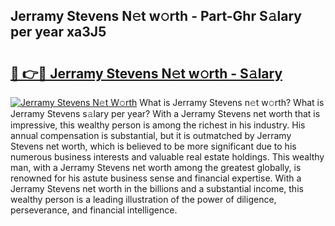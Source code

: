 ## Jerramy Stevens N𝚎t w𝚘rth - Part-Ghr S𝚊lary per year xa3J5

# <h2><a href="http://gc459y.nevu.top/?p=Jerramy+Stevens">🔗 👉🔴 Jerramy Stevens N𝚎t w𝚘rth - S𝚊lary</a></h2>

[![Jerramy Stevens N𝚎t W𝚘rth](https://i.imgur.com/Oavwk0R.jpeg)](http://gc459y.nevu.top/?p=Jerramy+Stevens)
What is Jerramy Stevens n𝚎t w𝚘rth? What is Jerramy Stevens s𝚊lary per year?
With a Jerramy Stevens net worth that is impressive, this wealthy person is among the richest in his industry. His annual compensation is substantial, but it is outmatched by Jerramy Stevens net worth, which is believed to be more significant due to his numerous business interests and valuable real estate holdings. This wealthy man, with a Jerramy Stevens net worth among the greatest globally, is renowned for his astute business sense and financial expertise. With a Jerramy Stevens net worth in the billions and a substantial income, this wealthy person is a leading illustration of the power of diligence, perseverance, and financial intelligence.
